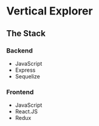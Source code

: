 # Vertical Explorer

## The Stack
### Backend
- JavaScript
- Express
- Sequelize

### Frontend
- JavaScript
- React.JS
- Redux
